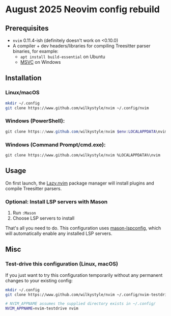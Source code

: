 # August 2025 Neovim config rebuild

## Prerequisites
- `nvim` 0.11.4-ish (definitely doesn't work on <0.10.0)
- A compiler + dev headers/libraries for compiling Treesitter parser binaries, for example:
    - `apt install build-essential` on Ubuntu
    - [MSVC](https://learn.microsoft.com/en-us/cpp/build/building-on-the-command-line) on Windows


## Installation
### Linux/macOS
```bash
mkdir ~/.config
git clone https://www.github.com/wilkystyle/nvim ~/.config/nvim
```

### Windows (PowerShell):
```powershell
git clone https://www.github.com/wilkystyle/nvim $env:LOCALAPPDATA\nvim
```

### Windows (Command Prompt/cmd.exe):
```
git clone https://www.github.com/wilkystyle/nvim %LOCALAPPDATA%\nvim
```


## Usage
On first launch, the [Lazy.nvim]() package manager will install plugins and compile Treesitter parsers.

### Optional: Install LSP servers with Mason
1. Run `:Mason`
2. Choose LSP servers to install

That's all you need to do. This configuration uses [mason-lspconfig](https://github.com/mason-org/mason-lspconfig.nvim), which will automatically enable any installed LSP servers.


## Misc

### Test-drive this configuration (Linux, macOS)
If you just want to try this configuration temporarily without any permanent changes to your existing config:

```bash
mkdir ~/.config
git clone https://www.github.com/wilkystyle/nvim ~/.config/nvim-testdrive

# NVIM_APPNAME assumes the supplied directory exists in ~/.config/
NVIM_APPNAME=nvim-testdrive nvim
```
